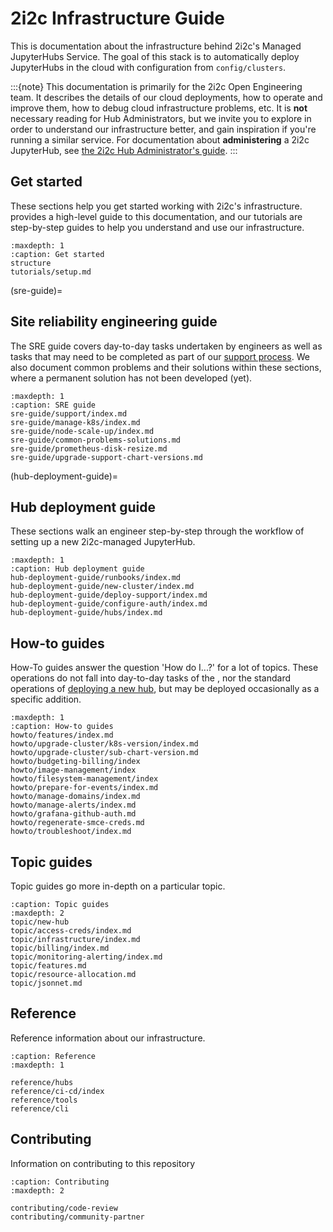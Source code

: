# 2i2c Infrastructure Guide

This is documentation about the infrastructure behind 2i2c's Managed JupyterHubs Service.
The goal of this stack is to automatically deploy JupyterHubs in the cloud with configuration from `config/clusters`.

:::{note}
This documentation is primarily for the 2i2c Open Engineering team.
It describes the details of our cloud deployments, how to operate and improve them, how to debug cloud infrastructure problems, etc.
It is **not** necessary reading for Hub Administrators, but we invite you to explore in order to understand our infrastructure better, and gain inspiration if you're running a similar service.
For documentation about **administering** a 2i2c JupyterHub, see [the 2i2c Hub Administrator's guide](https://docs.2i2c.org).
:::

## Get started

These sections help you get started working with 2i2c's infrastructure.
[](structure) provides a high-level guide to this documentation, and our tutorials are step-by-step guides to help you understand and use our infrastructure.

```{toctree}
:maxdepth: 1
:caption: Get started
structure
tutorials/setup.md
```

(sre-guide)=

## Site reliability engineering guide

The SRE guide covers day-to-day tasks undertaken by engineers as well as tasks that may need to be completed as part of our [support process](https://team-compass.2i2c.org/en/latest/projects/managed-hubs/support.html).
We also document common problems and their solutions within these sections, where a permanent solution has not been developed (yet).

```{toctree}
:maxdepth: 1
:caption: SRE guide
sre-guide/support/index.md
sre-guide/manage-k8s/index.md
sre-guide/node-scale-up/index.md
sre-guide/common-problems-solutions.md
sre-guide/prometheus-disk-resize.md
sre-guide/upgrade-support-chart-versions.md
```

(hub-deployment-guide)=

## Hub deployment guide

These sections walk an engineer step-by-step through the workflow of setting up a new 2i2c-managed JupyterHub.

```{toctree}
:maxdepth: 1
:caption: Hub deployment guide
hub-deployment-guide/runbooks/index.md
hub-deployment-guide/new-cluster/index.md
hub-deployment-guide/deploy-support/index.md
hub-deployment-guide/configure-auth/index.md
hub-deployment-guide/hubs/index.md
```

## How-to guides

How-To guides answer the question 'How do I...?' for a lot of topics.
These operations do not fall into day-to-day tasks of the [](sre-guide), nor the
standard operations of [deploying a new hub](hub-deployment-guide), but may be
deployed occasionally as a specific addition.

```{toctree}
:maxdepth: 1
:caption: How-to guides
howto/features/index.md
howto/upgrade-cluster/k8s-version/index.md
howto/upgrade-cluster/sub-chart-version.md
howto/budgeting-billing/index
howto/image-management/index
howto/filesystem-management/index
howto/prepare-for-events/index.md
howto/manage-domains/index.md
howto/manage-alerts/index.md
howto/grafana-github-auth.md
howto/regenerate-smce-creds.md
howto/troubleshoot/index.md
```

## Topic guides

Topic guides go more in-depth on a particular topic.

```{toctree}
:caption: Topic guides
:maxdepth: 2
topic/new-hub
topic/access-creds/index.md
topic/infrastructure/index.md
topic/billing/index.md
topic/monitoring-alerting/index.md
topic/features.md
topic/resource-allocation.md
topic/jsonnet.md
```

## Reference

Reference information about our infrastructure.

```{toctree}
:caption: Reference
:maxdepth: 1

reference/hubs
reference/ci-cd/index
reference/tools
reference/cli
```

## Contributing

Information on contributing to this repository

```{toctree}
:caption: Contributing
:maxdepth: 2

contributing/code-review
contributing/community-partner
```
